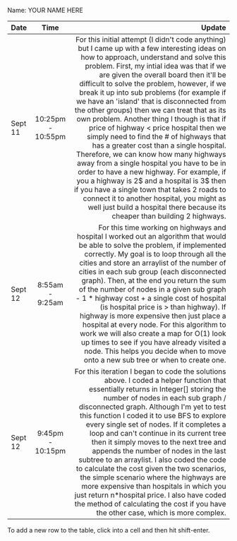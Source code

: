 Name: YOUR NAME HERE

| Date    |       Time        |                                                                                                                                                                                                                                                                                                                                                                                                                                                                                                                                                                                                                                                                                                                                                                                                                                                                                                                                                                     Update |
|:--------|:-----------------:|---------------------------------------------------------------------------------------------------------------------------------------------------------------------------------------------------------------------------------------------------------------------------------------------------------------------------------------------------------------------------------------------------------------------------------------------------------------------------------------------------------------------------------------------------------------------------------------------------------------------------------------------------------------------------------------------------------------------------------------------------------------------------------------------------------------------------------------------------------------------------------------------------------------------------------------------------------------------------:|
| Sept 11 | 10:25pm - 10:55pm | For this initial attempt (I didn't code anything) but I came up with a few interesting ideas on how to approach, understand and solve this problem. First, my intial idea was that if we are given the overall board then it'll be difficult to solve the problem, however, if we break it up into sub problems (for example if we have an 'island' that is disconnected from the other groups) then we can treat that as its own problem. Another thing I though is that if price of highway < price hospital then we simply need to find the # of highways that has a greater cost than a single hospital. Therefore, we can know how many highways away from a single hospital you have to be in order to have a new highway. For example, if you a highway is 2$ and a hospital is 3$ then if you have a single town that takes 2 roads to connect it to another hospital, you might as well just build a hospital there because its cheaper than building 2 highways. |
| Sept 12 |  8:55am - 9:25am  |                                                                                                                                                                                                                                        For this time working on highways and hospital I worked out an algorithm that would be able to solve the problem, if implemented correctly. My goal is to loop through all the cities and store an arraylist of the number of cities in each sub group (each disconnected graph). Then, at the end you return the sum of the number of nodes in a given sub graph - 1 * highway cost + a single cost of hospital (is hospital price is > than highway). If highway is more expensive then just place a hospital at every node. For this algorithm to work we will also create a map for O(1) look up times to see if you have already visited a node. This helps you decide when to move onto a new sub tree or when to create one. |
| Sept 12 | 9:45pm - 10:15pm  |                                                                                                                                                                                                   For this iteration I began to code the solutions above. I coded a helper function that essentially returns in Integer[] storing the number of nodes in each sub graph / disconnected graph. Although I'm yet to test this function I coded it to use BFS to explore every single set of nodes. If it completes a loop and can't continue in its current tree then it simply moves to the next tree and appends the number of nodes in the last subtree to an arraylist. I also coded the code to calculate the cost given the two scenarios, the simple scenario where the highways are more expensive than hospitals in which you just return n*hospital price. I also have coded the method of calculating the cost if you have the other case, which is more complex. |


To add a new row to the table, click into a cell and then hit shift-enter.